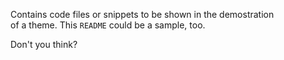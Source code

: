 Contains code files or snippets to be shown in the demostration  
of a theme. This `README` could be a sample, too.

Don't you think?
